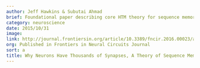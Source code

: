 ```yaml
---
author: Jeff Hawkins & Subutai Ahmad
brief: Foundational paper describing core HTM theory for sequence memory and its relationship to the neocortex. Written with a neuroscience perspective, the paper explains why neurons need so many synapses and how networks of neurons can form a powerful sequence learning mechanism.
category: neuroscience
date: 2015/10/31
image:
link: http://journal.frontiersin.org/article/10.3389/fncir.2016.00023/abstract
org: Published in Frontiers in Neural Circuits Journal
sort: a
title: Why Neurons Have Thousands of Synapses, A Theory of Sequence Memory in Neocortex
---
```

